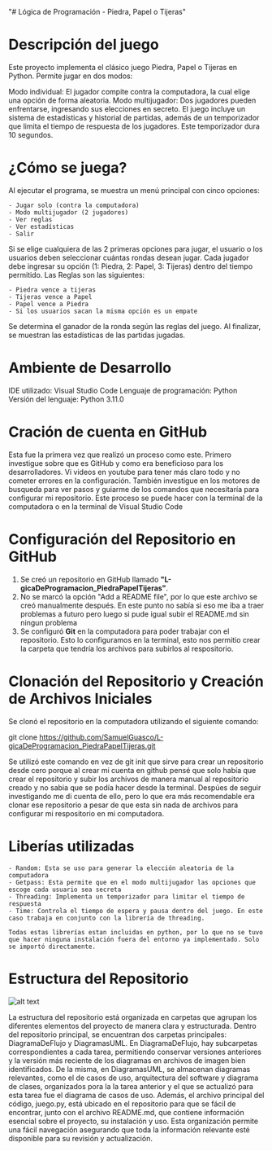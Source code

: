 "# Lógica de Programación - Piedra, Papel o Tijeras"

# Descripción del juego
Este proyecto implementa el clásico juego Piedra, Papel o Tijeras en Python. Permite jugar en dos modos:

Modo individual: El jugador compite contra la computadora, la cual elige una opción de forma aleatoria.
Modo multijugador: Dos jugadores pueden enfrentarse, ingresando sus elecciones en secreto.
El juego incluye un sistema de estadísticas y historial de partidas, además de un temporizador que limita el tiempo de respuesta de los jugadores. Este temporizador dura 10 segundos.

# ¿Cómo se juega?
Al ejecutar el programa, se muestra un menú principal con cinco opciones:

    - Jugar solo (contra la computadora)
    - Modo multijugador (2 jugadores)
    - Ver reglas
    - Ver estadísticas
    - Salir

Si se elige cualquiera de las 2 primeras opciones para jugar, el usuario o los usuarios deben seleccionar cuántas rondas desean jugar.
Cada jugador debe ingresar su opción (1: Piedra, 2: Papel, 3: Tijeras) dentro del tiempo permitido. Las Reglas son las siguientes:

    - Piedra vence a tijeras
    - Tijeras vence a Papel
    - Papel vence a Piedra
    - Si los usuarios sacan la misma opción es un empate

Se determina el ganador de la ronda según las reglas del juego.
Al finalizar, se muestran las estadísticas de las partidas jugadas.

# Ambiente de Desarrollo
IDE utilizado: Visual Studio Code
Lenguaje de programación: Python
Versión del lenguaje: Python 3.11.0


# Cración de cuenta en GitHub

Esta fue la primera vez que realizó un proceso como este. Primero investigue sobre que es GitHub y como era beneficioso para los desarrolladores. Vi videos en youtube para tener más claro todo y no cometer errores en la configuración. También investigue en los motores de busqueda para ver pasos y guiarme de los comandos que necesitaría para configurar mi repositorio. Este proceso se puede hacer con la terminal de la computadora o en la terminal de Visual Studio Code

# Configuración del Repositorio en GitHub

1. Se creó un repositorio en GitHub llamado **"L-gicaDeProgramacion_PiedraPapelTijeras"**.
2. No se marcó la opción "Add a README file", por lo que este archivo se creó manualmente después. En este punto no sabía si eso me iba a traer problemas a futuro pero luego si pude igual subir el README.md sin ningun problema
3. Se configuró **Git** en la computadora para poder trabajar con el repositorio. Esto lo configuramos en la terminal, esto nos permitio crear la carpeta que tendría los archivos para subirlos al respositorio.


# Clonación del Repositorio y Creación de Archivos Iniciales
   
   Se clonó el repositorio en la computadora utilizando el siguiente comando:

   git clone https://github.com/SamuelGuasco/L-gicaDeProgramacion_PiedraPapelTijeras.git

   Se utilizó este comando en vez de git init que sirve para crear un repositorio desde cero porque al crear mi cuenta en github pensé que solo había que crear el repositorio y subir los archivos de manera manual al repositorio creado y no sabia que se podía hacer desde la terminal. Despúes de seguir investigando me di cuenta de ello, pero lo que era más recomendable era clonar ese repositorio a pesar de que esta sin nada de archivos para configurar mi respositorio en mi computadora.

# Liberías utilizadas
    
    - Random: Esta se uso para generar la elección aleatoria de la computadora
    - Getpass: Esta permite que en el modo multijugador las opciones que escoge cada usuario sea secreta
    - Threading: Implementa un temporizador para limitar el tiempo de respuesta
    - Time: Controla el tiempo de espera y pausa dentro del juego. En este caso trabaja en conjunto con la librería de threading.

    Todas estas librerías estan incluidas en python, por lo que no se tuvo que hacer ninguna instalación fuera del entorno ya implementado. Solo se importó directamente.

# Estructura del Repositorio

![alt text](image.png)

La estructura del repositorio está organizada en carpetas que agrupan los diferentes elementos del proyecto de manera clara y estructurada. Dentro del repositorio principal, se encuentran dos carpetas principales: DiagramaDeFlujo y DiagramasUML. En DiagramaDeFlujo, hay subcarpetas correspondientes a cada tarea, permitiendo conservar versiones anteriores y la versión más reciente de los diagramas en archivos de imagen bien identificados. De la misma, en DiagramasUML, se almacenan diagramas relevantes, como el de casos de uso, arquitectura del software y diagrama de clases, organizados pora la la tarea anterior y el que se actualizó para esta tarea fue el diagrama de casos de uso. Además, el archivo principal del código, juego.py, está ubicado en el repositorio para que se fácil de encontrar, junto con el archivo README.md, que contiene información esencial sobre el proyecto, su instalación y uso. Esta organización permite una fácil navegación asegurando que toda la información relevante esté disponible para su revisión y actualización.


